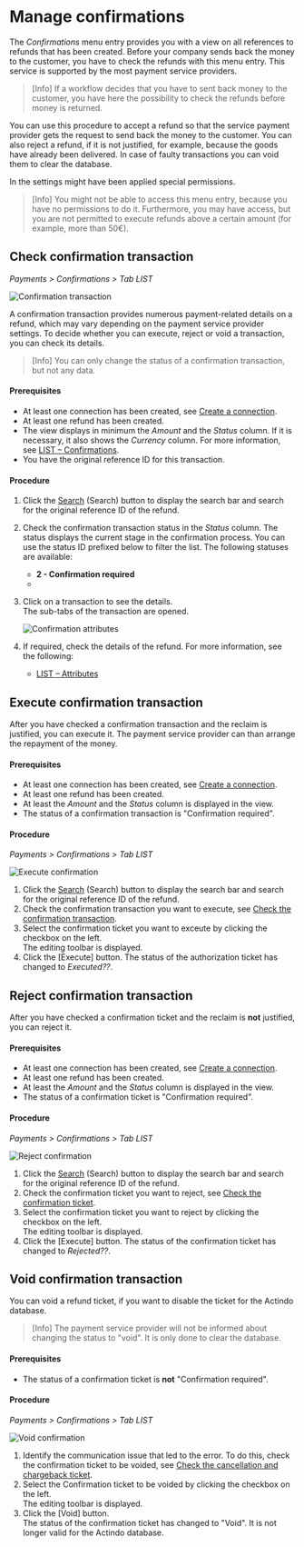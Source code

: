 # Manage confirmations

The *Confirmations* menu entry provides you with a view on all references to refunds that has been created. Before your company sends back the money to the customer, you have to check the refunds with this menu entry. This service is supported by the most payment service providers.
> [Info] If a workflow decides that you have to sent back money to the customer, you have here the possibility to check the refunds before money is returned.   

You can use this procedure to accept a refund so that the service payment provider gets the request to send back the money to the customer. You can also reject a refund, if it is not justified, for example, because the goods have already been delivered. In case of faulty transactions you can void them to clear the database.   

In the settings might have been applied special permissions.
> [Info] You might not be able to access this menu entry, because you have no permissions to do it. Furthermore, you may have access, but you are not permitted to execute refunds above a certain amount (for example, more than 50€). 


## Check confirmation transaction  

*Payments > Confirmations > Tab LIST*  

![Confirmation transaction](../../Assets/Screenshots/Payments/Confirmations/LISTConfirmations.png "[Confirmation transaction]")

A confirmation transaction provides numerous payment-related details on a refund, which may vary depending on the payment service provider settings. To decide whether you can execute, reject or void a transaction, you can check its details.  
> [Info] You can only change the status of a confirmation transaction, but not any data.


#### Prerequisites
- At least one connection has been created, see [Create a connection](../Integration/01_ManageConnections.md#create-a-connection).
- At least one refund has been created.
- The view displays in minimum the *Amount* and the *Status* column. If it is necessary, it also shows the *Currency* column. For more information, see [LIST &ndash; Confirmations](../UserInterface/06_ListConfirmations.md#create-view).
- You have the original reference ID for this transaction.

#### Procedure
1. Click the [Search](../../Assets/Icons/Search.png "[Search]") (Search) button to display the search bar and search for the original reference ID of the refund.
2. Check the confirmation transaction status in the *Status* column. The status displays the current stage in the confirmation process. You can use the status ID prefixed below to filter the list. The following statuses are available: 
    - **2 - Confirmation required**   
    -    
3. Click on a transaction to see the details.   
    The sub-tabs of the transaction are opened.   

    ![Confirmation attributes](../../Assets/Screenshots/Payments/Confirmations/AttributesConfirmation.png "[Confirmaton attributes]")
4. If required, check the details of the refund. For more information, see the following:
     - [LIST &ndash; Attributes](../UserInterface/06_ListConfirmations.md#confirmations-–-attributes)


## Execute confirmation transaction
After you have checked a confirmation transaction and the reclaim is justified, you can execute it. The payment service provider can than arrange the repayment of the money.
#### Prerequisites
- At least one connection has been created, see [Create a connection](../Integration/01_ManageConnections.md#create-a-connection).
- At least one refund has been created.
- At least the *Amount* and the *Status* column is displayed in the view.
- The status of a confirmation transaction is "Confirmation required". 

#### Procedure
*Payments > Confirmations > Tab LIST*

![Execute confirmation](../../Assets/Screenshots/Payments/Confirmations/ChangeConfirmation.png "[Execute confirmaton]")

1. Click the [Search](../../Assets/Icons/Search.png "[Search]") (Search) button to display the search bar and search for the original reference ID of the refund.
2. Check the confirmation transaction you want to execute, see [Check the confirmation transaction]().
2. Select the confirmation ticket you want to exceute by clicking the checkbox on the left.   
    The editing toolbar is displayed.
3. Click the [Execute] button.
   The status of the authorization ticket has changed to *Executed??*.

## Reject confirmation transaction
After you have checked a confirmation ticket and the reclaim is **not** justified, you can reject it. 
#### Prerequisites
- At least one connection has been created, see [Create a connection](../Integration/01_ManageConnections.md#create-a-connection).
- At least one refund has been created.
- At least the *Amount* and the *Status* column is displayed in the view.
- The status of a confirmation ticket is "Confirmation required". 

#### Procedure

*Payments > Confirmations > Tab LIST*

![Reject confirmation](../../Assets/Screenshots/Payments/Confirmations/ChangeConfirmation.png "[Reject confirmaton]")


1. Click the [Search](../../Assets/Icons/Search.png "[Search]") (Search) button to display the search bar and search for the original reference ID of the refund.
2. Check the confirmation ticket you want to reject, see [Check the confirmation ticket](./05_ManageConfirmations.md#check-confirmation-ticket).
2. Select the confirmation ticket you want to reject by clicking the checkbox on the left.   
    The editing toolbar is displayed.
3. Click the [Execute] button. <!---was passsiert dann-->
   The status of the confirmation ticket has changed to *Rejected??*.

## Void confirmation transaction
You can void a refund ticket, if you want to disable the ticket for the Actindo database. 
> [Info] The payment service provider will not be informed about changing the status to "void". It is only done to clear the database.
#### Prerequisites
- The status of a confirmation ticket is **not** "Confirmation required". 

#### Procedure

*Payments > Confirmations > Tab LIST*

![Void confirmation](../../Assets/Screenshots/Payments/Confirmations/ChangeConfirmation.png "[Void confirmaton]")

1. Identify the communication issue that led to the error. To do this, check the confirmation ticket to be voided, see [Check the cancellation and chargeback ticket](04_ManageCancellationsChargebacks.md#check-cancellation-and-chargeback-ticket).
2. Select the Confirmation ticket to be voided by clicking the checkbox on the left.   
    The editing toolbar is displayed.
3. Click the [Void] button.  <!---was passsiert dann-->   
   The status of the confirmation ticket has changed to "Void". It is not longer valid for the Actindo database.